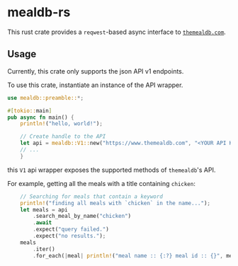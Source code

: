 # mealdb-rs

This rust crate provides a `reqwest`-based async interface
to [`themealdb.com`](https://www.themealdb.com).

## Usage

Currently, this crate only supports the json API v1 endpoints.

To use this crate, instantiate an instance of the API wrapper.

```rs
use mealdb::preamble::*;

#[tokio::main]
pub async fn main() {
    println!("hello, world!");

    // Create handle to the API
    let api = mealdb::V1::new("https://www.themealdb.com", "<YOUR API KEY HERE>");
    // ...
    }
```

this `V1` api wrapper exposes the supported methods of `themealdb`'s API.

For example, getting all the meals with a title containing `chicken`:

```rs
    // Searching for meals that contain a keyword
    println!("finding all meals with `chicken` in the name...");
    let meals = api
        .search_meal_by_name("chicken")
        .await
        .expect("query failed.")
        .expect("no results.");
    meals
        .iter()
        .for_each(|meal| println!("meal name :: {:?} meal id :: {}", meal.name, meal.id));

```